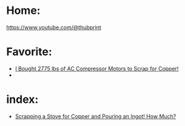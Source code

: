 # Home:
https://www.youtube.com/@thubprint

# Favorite:
- [I Bought 2775 lbs of AC Compressor Motors to Scrap for Copper!](https://youtu.be/9mp7CVQ-orw)
- 

# index:
- [Scrapping a Stove for Copper and Pouring an Ingot! How Much?](https://youtu.be/MhNcYeLMzyw)
